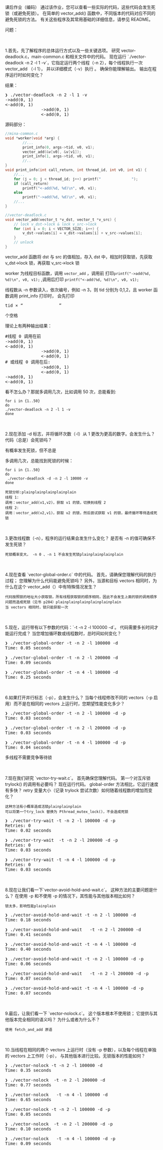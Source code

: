 课后作业（编码）
通过该作业，您可以查看一些实际的代码，这些代码会发生死锁（或避免死锁）。
在简单的 vector_add() 函数中，不同版本的代码对应不同的避免死锁的方法。 
有关这些程序及其常用基础的详细信息，请参见 README。

问题：

<br/>
<br/>
1.首先，先了解程序的总体运行方式以及一些关键选项。 研究 vector-deadlock.c，main-common.c 和相关文件中的代码。
现在运行 `./vector-deadlock -n 2 -l 1 -v`，它指定运行两个线程（-n 2），每个线程执行一次 vector_add （-l 1），
并以详细模式（-v）执行 。 确保你能理解输出。 输出在程序运行时如何变化？

结果：
<pre>
❯ ./vector-deadlock -n 2 -l 1 -v
->add(0, 1)
<-add(0, 1)
              ->add(0, 1)
              <-add(0, 1)
</pre>

源码部分：
```c
//mina-common.c
void *worker(void *arg) {
        //...
        print_info(0, args->tid, v0, v1);
        vector_add(&v[v0], &v[v1]);
        print_info(1, args->tid, v0, v1);
        //..
}
void print_info(int call_return, int thread_id, int v0, int v1) {
    //...
    for (j = 0; j < thread_id; j++) printf("              ");
    if (call_return)
        printf("<-add(%d, %d)\n", v0, v1);
    else
        printf("->add(%d, %d)\n", v0, v1);
    //...
}

//vector-deadlock.c
void vector_add(vector_t *v_dst, vector_t *v_src) {
    // lock v_dst->lock & lock v_src->lock
    for (int i = 0; i < VECTOR_SIZE; i++) {
        v_dst->values[i] = v_dst->values[i] + v_src->values[i];
    }
    // unlock
}
```
vector_add 函数将 dst 与 src 的值相加，存入 dst 中，相加时获取锁，先获取 v_dst->lock 锁，再获取 v_src->lock 锁

worker 为线程目标函数，调用 `vector_add` ，调用前 打印`printf("->add(%d, %d)\n", v0, v1);` 
,调用后打印 `printf("<-add(%d, %d)\n", v0, v1);` 

线程数从 -n 参数读入，依次编号，例如 -n 3，则 tid 分别为 0,1,2，且 worker 函数调用 print_info 打印时，
会先打印 
<pre>tid × “              ”</pre> 
个空格


理论上有两种输出结果：
<pre>
#线程 0 调用在前
->add(0, 1)
<-add(0, 1)
              ->add(0, 1)
              <-add(0, 1)
# 或线程 0 调用在后:
              ->add(0, 1)
              <-add(0, 1)
->add(0, 1)
<-add(0, 1)
</pre>

看不怎么办？那就多调用几次，比如调用 50 次，总能看到:
```shell script
for i in {1..50}                            
do
./vector-deadlock -n 2 -l 1 -v
done  
```


<br/>
<br/>
2.现在添加 -d 标志，并将循环次数（-l）从 1 更改为更高的数字。会发生什么？ 代码（总是）会死锁吗？

有概率发生死锁，但不总是

多调用几次，总能找到死锁的时候：
```shell script
for i in {1..50}
do
 ./vector-deadlock -d -n 2 -l 10000 -v
done
```

    死锁分析:plainplainplainplainplain
    线程 1:
    调用：vector_add(v1,v2)，获取 v1 的锁，切换到线程 2
    线程 2:
    调用：vector_add(v2,v1)，获取 v2 的锁，然后尝试获取 v1 的锁，最终循环等待造成死锁


<br/>
<br/>
3.更改线程数（-n），程序的运行结果会发生什么变化？ 是否有 -n 的值可确保不发生死锁？

    死锁概率变大， -n 0 、-n 1 不会发生死锁plainplainplainplain

<br/>
<br/>
4.现在查看 `vector-global-order.c` 中的代码。 首先，请确保您理解代码的执行过程； 
您理解为什么代码能避免死锁吗？ 另外，当源和目标 vectors 相同时，为什么在这个 vector_add（）中有特殊情况发生？

    代码按照锁的地址大小获取锁，所有线程获取锁的顺序相同，因此不会发生上面的锁的调用顺序问题而造成死锁（见书 p284）plainplainplainplainplainplain
    当 vectors 相同时，锁只能获取一次

<br/>
<br/>
5.现在，运行带有以下参数的代码：`-t -n 2 -l 100000 -d`。 
代码需要多长时间才能运行完成？ 当您增加循环数或线程数时，总时间如何变化？
    
<pre>
❯ ./vector-global-order -t -n 2 -l 100000 -d
Time: 0.05 seconds

❯ ./vector-global-order -t -n 2 -l 200000 -d
Time: 0.09 seconds

❯ ./vector-global-order -t -n 4 -l 100000 -d
Time: 0.25 seconds
</pre>
    
<br/>
<br/>
6.如果打开并行标志（-p），会发生什么？ 当每个线程修改不同的 vectors（-p 启用）而不是在相同的 vectors 上运行时，您期望性能变化多少？

<pre>
❯ ./vector-global-order -t -n 2 -l 100000 -d -p
Time: 0.03 seconds

❯ ./vector-global-order -t -n 2 -l 200000 -d -p
Time: 0.03 seconds

❯ ./vector-global-order -t -n 4 -l 100000 -d -p
Time: 0.04 seconds
</pre>

多线程不需要竞争等待锁

<br/>
<br/>
7.现在我们研究 `vector-try-wait.c`。 首先确保您理解代码。 第一个对互斥锁 trylock() 的调用有必要吗？ 
现在运行代码。 global-order 方法相比，它运行速度有多快？ retry 变量大小（记录 trylock 尝试次数）如何随着线程数的增加而变化？

    这种方法有小概率造成活锁plainplainplain
    可以将第一个try_lock 替换为 Pthread_mutex_lock()，不会造成死锁
    
<pre>
❯ ./vector-try-wait -t -n 2 -l 100000 -d -p
Retries: 0
Time: 0.02 seconds

❯ ./vector-try-wait  -t -n 2 -l 200000 -d -p
Retries: 0
Time: 0.03 seconds

❯ ./vector-try-wait -t -n 4 -l 100000 -d -p
Retries: 0
Time: 0.03 seconds
</pre>
 
<br/>
<br/>
8.现在让我们看一下`vector-avoid-hold-and-wait.c`。 这种方法的主要问题是什么？ 
在使用 -p 和不使用 -p 的情况下，其性能与其他版本相比如何？

    锁太多，影响性能plainplain

<pre>
❯ ./vector-avoid-hold-and-wait -t -n 2 -l 100000 -d
Time: 0.18 seconds

❯ ./vector-avoid-hold-and-wait   -t -n 2 -l 200000 -d
Time: 0.41 seconds

❯ ./vector-avoid-hold-and-wait -t -n 4 -l 100000 -d
Time: 0.40 seconds

❯ ./vector-avoid-hold-and-wait -t -n 2 -l 100000 -d -p
Time: 0.06 seconds

❯ ./vector-avoid-hold-and-wait   -t -n 2 -l 200000 -d -p
Time: 0.07 seconds

❯ ./vector-avoid-hold-and-wait -t -n 4 -l 100000 -d -p
Time: 0.07 seconds
</pre>

<br/>
<br/>
9.最后，让我们看一下 `vector-nolock.c`。 这个版本根本不使用锁； 它提供与其他版本完全相同的语义吗？ 为什么或者为什么不？

    使用 fetch_and_add 原语

<br/>
<br/>
10.当线程在相同的两个 vectors 上运行时（没有 -p 参数），以及每个线程在单独的 vectors 上工作时（-p），
与其他版本进行比较。无锁版本的性能如何？

<pre>
❯ ./vector-nolock -t -n 2 -l 100000 -d
Time: 0.35 seconds

❯ ./vector-nolock  -t -n 2 -l 200000 -d
Time: 0.77 seconds

❯ ./vector-nolock   -t -n 4 -l 100000 -d
Time: 0.65 seconds

❯ ./vector-nolock -t -n 2 -l 100000 -d -p
Time: 0.05 seconds

❯ ./vector-nolock  -t -n 2 -l 200000 -d -p
Time: 0.10 seconds

❯ ./vector-nolock   -t -n 4 -l 100000 -d -p
Time: 0.09 seconds
</pre>